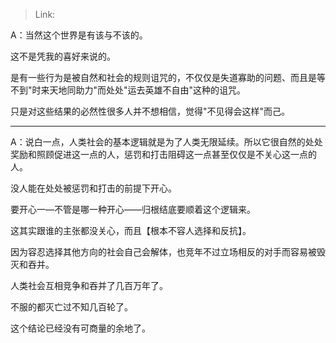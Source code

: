 > Link: 

A：当然这个世界是有该与不该的。

这不是凭我的喜好来说的。

是有一些行为是被自然和社会的规则诅咒的，不仅仅是失道寡助的问题、而且是等不到"时来天地同助力"而处处"运去英雄不自由"这种的诅咒。

只是对这些结果的必然性很多人并不想相信，觉得"不见得会这样"而己。

---

A：说白一点，人类社会的基本逻辑就是为了人类无限延续。所以它很自然的处处奖励和照顾促进这一点的人，惩罚和打击阻碍这一点甚至仅仅是不关心这一点的人。

没人能在处处被惩罚和打击的前提下开心。

要开心一—不管是哪一种开心——归根结底要顺着这个逻辑来。

这其实跟谁的主张都没关心，而且【根本不容人选择和反抗】。

因为容忍选择其他方向的社会自己会解体，也竞年不过立场相反的对手而容易被毁灭和吞并。

人类社会互相竞争和吞并了几百万年了。

不服的都灭亡过不知几百轮了。

这个结论已经没有可商量的余地了。
